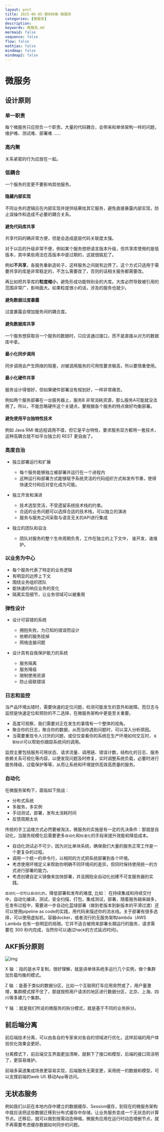 ```yaml
---
layout: post
title: 2025-06-05-第000章-微服务
categories: [微服务]
description: 
keywords: 微服务.md
mermaid: false
sequence: false
flow: false
mathjax: false
mindmap: false
mindmap2: false
---
```

# 微服务

## 设计原则

### 单一职责

每个微服务只应担负一个职责。大量的代码耦合，会带来和单体架构一样的问题，维护难、测试难、部署难 ……



### 高内聚

关系紧密的行为应放在一起。



### 低耦合

一个服务的变更不要影响其他服务。



#### 隐藏内部实现

不同业务的逻辑应在内部实现并提供结果给其它服务，避免直接暴露内部实现，防止误操作和造成不必要的耦合关系。



#### 避免代码库共享

共享代码的确非常方便，但是会造成底层代码关联度太强。

对于以后的升级非常不便，例如某个服务想把语言版本升级，但共享库使用的是低版本，其中某些用法在高版本中是过期的，这就很尴尬了。

例如**不共享**，各服务重新造轮子，这样服务之间就有边界了。这个方式只适用于需要共享的库是非常稳定的，不怎么需要改了，否则的话相关服务都需要改。

再比如把共享库的**粒度缩小**，避免形成功能特别全的大库。大库必然导致被引用的范围非常广，影响面大。如果粒度很小的话，涉及的服务也就少。



#### 避免数据过度暴露

过度暴露会增加服务间的耦合度。



#### 避免数据库共享

一个服务想获取另一个服务的数据时，只应该通过接口，而不是直接从对方的数据库中拿。



#### 最小化同步调用

同步调用会产生网络的阻塞，对被调用服务的可用性要求极高，所以要慎重使用。



#### 最小化硬件共享

服务设计得很好，但如果硬件部署没有规划好，一样非常痛苦。

例如两个服务部署在一台服务器上，服务B 非常消耗资源，那么服务A可能就没法用了。所以，不能忽略硬件这个关键点，要根据各个服务的特点做好均衡部署。



#### 避免使用平台独特性技术

例如 Java RMI 做远程调用不错，但它是平台特性，要求服务双方都用一套技术，这种高耦合就不如平台独立的 REST 更自由了。



### 高度自治

- 独立部署运行和扩展

	- 每个服务能够独立被部署并运行在一个进程内
	- 这种运行和部署方式能够赋予系统灵活的代码组织方式和发布节奏，使得快速交付和应对变化成为可能。

- 独立开发和演进

	- 技术选型灵活，不受遗留系统技术栈的约束。
	- 合适的业务问题可以选择合适的技术栈，可以独立的演进
	- 服务与服务之间采取与语言无关的API进行集成

- 独立的团队和自治

	- 团队对服务的整个生命周期负责，工作在独立的上下文中， 谁开发，谁维护。

	

### 以业务为中心

- 每个服务代表了特定的业务逻辑
- 有明显的边界上下文
- 围绕业务组织团队
- 能快速的响应业务的变化
- 隔离实现细节，让业务领域可以被重用



### 弹性设计

- 设计可容错的系统

	- 拥抱失败，为已知的错误而设计
	- 依赖的服务挂掉
	- 网络连接问题

- 设计具有自我保护能力的系统

	- 服务隔离
	- 服务降级
	- 限制使用资源
	- 防止级联错误

	

### 日志和监控

当产品环境出错时，需要快速的定位问题，检测可能发生的意外和故障。而日志与监控是快速定位和预防的不二选择，在微服务架构中更是至关重要。

- 高度可观察，我们需要对正在发生的事情有一个整体的视角。
- 聚合你的日志，聚合你的数据，从而当你遇到问题时，可以深入分析原因。
- 当需要重现令人讨厌的问题，或仅仅查看你的系统在生产环境如何交互时，`关联标识`可以帮助你跟踪系统间的调用。

监控主要包括服务可用状态、请求流量、调用链、错误计数，结构化的日志、服务依赖关系可视化等内容，以便发现问题及时修复，实时调整系统负载，必要时进行服务降级，过载保护等等，从而让系统和环境提供高效高质量的服务。



### 自动化

在微服务架构下，面临如下挑战：

- 分布式系统
- 多服务，多实例
- 手动测试，部署，发布太消耗时间
- 反馈周期太长

传统的手工运维方式必然要被淘汰，微服务的实施是有一定的先决条件：那就是自动化，当服务规模化后需要更多`自动化`和`标准化`的手段来提升效能和降低成本。

- 自动化测试必不可少，因为对比单块系统，确保我们大量的服务正常工作是一个更复杂的过程。
- 调用一个统一的命令行，以相同的方式把系统部署到各个环境。
- 考虑使用环境定义来帮助你明确不同环境间的差异，但同时保持使用统一的方式进行部署的能力。
- 考虑创建自定义镜像来加快部署，并且拥抱全自动化创建不可变服务器的实践。

`自动化一切可以自动化的`，降低部署和发布的难度, 比如： 在持续集成和持续交付中，自动化编译，测试，安全扫描，打包，集成测试，部署，随着服务越来越多，在发布过程中，需要进一步自动化蓝绿部署（做到老版本到新版本的平滑过渡）还可以使用pipeline as code的实践，用代码来描述你的流水线。关于部署有很多选择，可以使用虚拟机，容器docker，或者流行的无服务架构lambda（AWS Lambda 也有一些明显的局限。它并不适合被用来部署长期运行的服务，请求需要在 300 秒内完成，当然你可以通过hack的方式延迟时间)。



## AKF拆分原则

![img](https://oss.xubighead.top/oss/image/202506/1930437503472472065.jpg)

X 轴 ：指的是水平复制，很好理解，就是讲单体系统多运行几个实例，做个集群加负载均衡的模式。

Z 轴 ：是基于类似的数据分区，比如一个互联网打车应用突然或了，用户量激增，集群模式撑不住了，那就按照用户请求的地区进行数据分区，北京、上海、四川等多建几个集群。

Y 轴 ：就是我们所说的微服务的拆分模式，就是基于不同的业务拆分。



## 前后端分离

前后端技术分离，可以由各自的专家来对各自的领域进行优化，这样前端的用户体验优化效果会更好。

分离模式下，前后端交互界面更加清晰，就剩下了接口和模型，后端的接口简洁明了，更容易维护。

前端多渠道集成场景更容易实现，后端服务无需变更，采用统一的数据和模型，可以支撑前端的web UI\ 移动App等访问。



## 无状态服务

例如我们以前在本地内存中建立的数据缓存、Session缓存，到现在的微服务架构中就应该把这些数据迁移到分布式缓存中存储，让业务服务变成一个无状态的计算节点。迁移后，就可以做到按需动态伸缩，微服务应用在运行时动态增删节点，就不再需要考虑缓存数据如何同步的问题。






